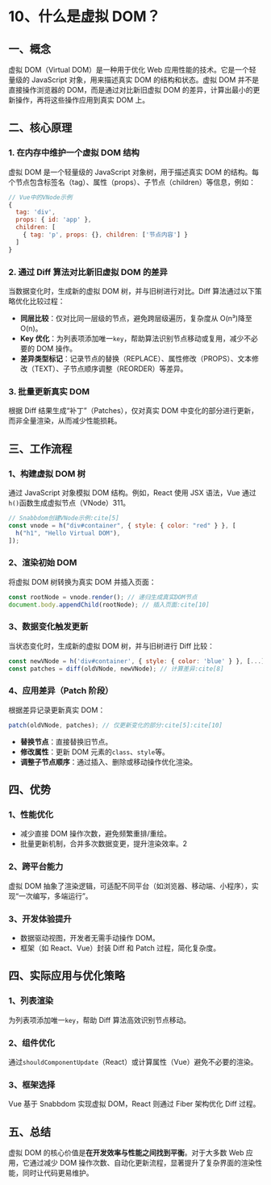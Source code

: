# 10、什么是虚拟 DOM？

## 一、概念

虚拟 DOM（Virtual DOM）是一种用于优化 Web 应用性能的技术。它是一个轻量级的 JavaScript 对象，用来描述真实 DOM 的结构和状态。虚拟 DOM 并不是直接操作浏览器的 DOM，而是通过对比新旧虚拟 DOM 的差异，计算出最小的更新操作，再将这些操作应用到真实 DOM 上。

## 二、核心原理

### 1. 在内存中维护一个虚拟 DOM 结构

虚拟 DOM 是一个轻量级的 JavaScript 对象树，用于描述真实 DOM 的结构。每个节点包含标签名（tag）、属性（props）、子节点（children）等信息，例如：

```javascript
// Vue中的VNode示例
{
  tag: 'div',
  props: { id: 'app' },
  children: [
    { tag: 'p', props: {}, children: ['节点内容'] }
  ]
}
```

### 2. 通过 Diff 算法对比新旧虚拟 DOM 的差异

当数据变化时，生成新的虚拟 DOM 树，并与旧树进行对比。Diff 算法通过以下策略优化比较过程：

- **同层比较**：仅对比同一层级的节点，避免跨层级遍历，复杂度从 O(n³)降至 O(n)。
- **Key 优化**：为列表项添加唯一`key`，帮助算法识别节点移动或复用，减少不必要的 DOM 操作。
- **差异类型标记**：记录节点的替换（REPLACE）、属性修改（PROPS）、文本修改（TEXT）、子节点顺序调整（REORDER）等差异。

### 3. 批量更新真实 DOM

根据 Diff 结果生成“补丁”（Patches），仅对真实 DOM 中变化的部分进行更新，而非全量渲染，从而减少性能损耗。

## 三、工作流程

### 1、构建虚拟 DOM 树

通过 JavaScript 对象模拟 DOM 结构。例如，React 使用 JSX 语法，Vue 通过`h()`函数生成虚拟节点（VNode）311。

```javascript
// Snabbdom创建VNode示例:cite[5]
const vnode = h("div#container", { style: { color: "red" } }, [
  h("h1", "Hello Virtual DOM"),
]);
```

### 2、渲染初始 DOM

将虚拟 DOM 树转换为真实 DOM 并插入页面：

```javascript
const rootNode = vnode.render(); // 递归生成真实DOM节点
document.body.appendChild(rootNode); // 插入页面:cite[10]
```

### 3、数据变化触发更新

当状态变化时，生成新的虚拟 DOM 树，并与旧树进行 Diff 比较：

```javascript
const newVNode = h('div#container', { style: { color: 'blue' } }, [...]); // 新树
const patches = diff(oldVNode, newVNode); // 计算差异:cite[8]
```

### 4、应用差异（Patch 阶段）

根据差异记录更新真实 DOM：

```javascript
patch(oldVNode, patches); // 仅更新变化的部分:cite[5]:cite[10]
```

- **替换节点**：直接替换旧节点。
- **修改属性**：更新 DOM 元素的`class`、`style`等。
- **调整子节点顺序**：通过插入、删除或移动操作优化渲染。

## 四、优势

### 1、性能优化

- 减少直接 DOM 操作次数，避免频繁重排/重绘。
- 批量更新机制，合并多次数据变更，提升渲染效率。2

### 2、跨平台能力

虚拟 DOM 抽象了渲染逻辑，可适配不同平台（如浏览器、移动端、小程序），实现“一次编写，多端运行”。

### 3、开发体验提升

- 数据驱动视图，开发者无需手动操作 DOM。
- 框架（如 React、Vue）封装 Diff 和 Patch 过程，简化复杂度。

## 四、实际应用与优化策略

### 1、列表渲染

为列表项添加唯一`key`，帮助 Diff 算法高效识别节点移动。

### 2、组件优化

通过`shouldComponentUpdate`（React）或计算属性（Vue）避免不必要的渲染。

### 3、框架选择

Vue 基于 Snabbdom 实现虚拟 DOM，React 则通过 Fiber 架构优化 Diff 过程。

## 五、总结

虚拟 DOM 的核心价值是**在开发效率与性能之间找到平衡**。对于大多数 Web 应用，它通过减少 DOM 操作次数、自动化更新流程，显著提升了复杂界面的渲染性能，同时让代码更易维护。
